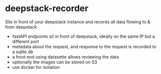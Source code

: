 # deepstack-recorder
Sits in front of your deepstack instance and records all data flowing to &amp; from deepstack

- fastAPI endpoints sit in front of deepstack, ideally on the same IP but a different port
- metadata about the request, and response to the request is recorded to a sqlite db
- a front end using datasette allows reviewing the data
- optionally the images can be stored on S3
- use docker for isolation
